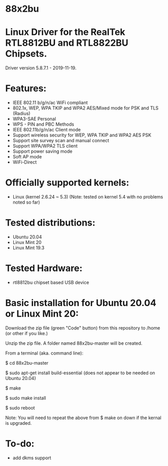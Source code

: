 # 88x2bu

# Linux Driver for the RealTek RTL8812BU and RTL8822BU Chipsets.

Driver version 5.8.7.1 - 2019-11-19.

# Features:

- IEEE 802.11 b/g/n/ac WiFi compliant
- 802.1x, WEP, WPA TKIP and WPA2 AES/Mixed mode for PSK and TLS (Radius)
- WPA3-SAE Personal
- WPS - PIN and PBC Methods
- IEEE 802.11b/g/n/ac Client mode
- Support wireless security for WEP, WPA TKIP and WPA2 AES PSK
- Support site survey scan and manual connect
- Support WPA/WPA2 TLS client
- Support power saving mode
- Soft AP mode
- WiFi-Direct

# Officially supported kernels:

- Linux (kernel 2.6.24 ~ 5.3) 
(Note: tested on kernel 5.4 with no problems noted so far)

# Tested distributions:

- Ubuntu 20.04
- Linux Mint 20
- Linux Mint 19.3

# Tested Hardware:

- rtl8812bu chipset based USB device

# Basic installation for Ubuntu 20.04 or Linux Mint 20:

Download the zip file (green "Code" button) from this repository to /home (or other if you like.)

Unzip the zip file. A folder named 88x2bu-master will be created.

From a terminal (aka. command line):

$ cd 88x2bu-master

$ sudo apt-get install build-essential (does not appear to be needed on Ubuntu 20.04)

$ make

$ sudo make install

$ sudo reboot

Note: You will need to repeat the above from $ make on down if the kernal is upgraded. 

# To-do:

- add dkms support
